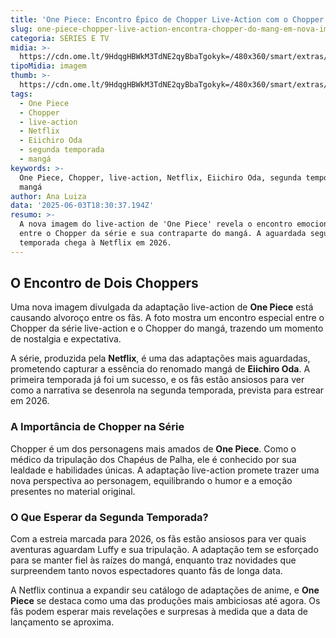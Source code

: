 ```yaml
---
title: 'One Piece: Encontro Épico de Chopper Live-Action com o Chopper do Mangá'
slug: one-piece-chopper-live-action-encontra-chopper-do-mang-em-nova-imagem
categoria: SÉRIES E TV
midia: >-
  https://cdn.ome.lt/9HdqgHBWkM3TdNE2qyBbaTgokyk=/480x360/smart/extras/conteudos/chopper-2.jpg
tipoMidia: imagem
thumb: >-
  https://cdn.ome.lt/9HdqgHBWkM3TdNE2qyBbaTgokyk=/480x360/smart/extras/conteudos/chopper-2.jpg
tags:
  - One Piece
  - Chopper
  - live-action
  - Netflix
  - Eiichiro Oda
  - segunda temporada
  - mangá
keywords: >-
  One Piece, Chopper, live-action, Netflix, Eiichiro Oda, segunda temporada,
  mangá
author: Ana Luiza
data: '2025-06-03T18:30:37.194Z'
resumo: >-
  A nova imagem do live-action de 'One Piece' revela o encontro emocionante
  entre o Chopper da série e sua contraparte do mangá. A aguardada segunda
  temporada chega à Netflix em 2026.
---
```


## O Encontro de Dois Choppers

Uma nova imagem divulgada da adaptação live-action de **One Piece** está causando alvoroço entre os fãs. A foto mostra um encontro especial entre o Chopper da série live-action e o Chopper do mangá, trazendo um momento de nostalgia e expectativa.

A série, produzida pela **Netflix**, é uma das adaptações mais aguardadas, prometendo capturar a essência do renomado mangá de **Eiichiro Oda**. A primeira temporada já foi um sucesso, e os fãs estão ansiosos para ver como a narrativa se desenrola na segunda temporada, prevista para estrear em 2026.

### A Importância de Chopper na Série

Chopper é um dos personagens mais amados de **One Piece**. Como o médico da tripulação dos Chapéus de Palha, ele é conhecido por sua lealdade e habilidades únicas. A adaptação live-action promete trazer uma nova perspectiva ao personagem, equilibrando o humor e a emoção presentes no material original.

### O Que Esperar da Segunda Temporada?

Com a estreia marcada para 2026, os fãs estão ansiosos para ver quais aventuras aguardam Luffy e sua tripulação. A adaptação tem se esforçado para se manter fiel às raízes do mangá, enquanto traz novidades que surpreendem tanto novos espectadores quanto fãs de longa data.

A Netflix continua a expandir seu catálogo de adaptações de anime, e **One Piece** se destaca como uma das produções mais ambiciosas até agora. Os fãs podem esperar mais revelações e surpresas à medida que a data de lançamento se aproxima.
